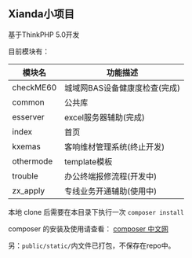 ## Xianda小项目

基于ThinkPHP 5.0开发

目前模块有：

| 模块名       | 功能描述              |
| --------- | ----------------- |
| checkME60 | 城域网BAS设备健康度检查(完成) |
| common    | 公共库               |
| esserver  | excel服务器辅助(完成)    |
| index     | 首页                |
| kxemas    | 客响维材管理系统(终止开发)    |
| othermode | template模板        |
| trouble   | 办公终端报修流程(开发中)     |
| zx_apply  | 专线业务开通辅助(使用中)     |

本地 clone 后需要在本目录下执行一次 `composer install`

composer 的安装及使用请查看： [composer 中文网](http://www.phpcomposer.com/ )

另：`public/static/`内文件已打包，不保存在repo中。